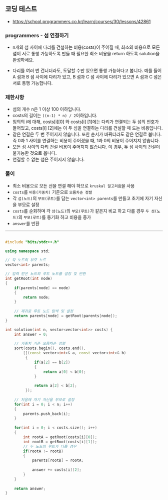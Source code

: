 ## 코딩 테스트
- https://school.programmers.co.kr/learn/courses/30/lessons/42861

### programmers - 섬 연결하기

- n개의 섬 사이에 다리를 건설하는 비용(costs)이 주어질 때, 최소의 비용으로 모든 섬이 서로 통행 가능하도록 만들 때 필요한 최소 비용을 return 하도록 solution을 완성하세요.

- 다리를 여러 번 건너더라도, 도달할 수만 있으면 통행 가능하다고 봅니다. 예를 들어 A 섬과 B 섬 사이에 다리가 있고, B 섬과 C 섬 사이에 다리가 있으면 A 섬과 C 섬은 서로 통행 가능합니다.

### 제한사항
- 섬의 개수 n은 1 이상 100 이하입니다.
- costs의 길이는 `((n-1) * n) / 2`이하입니다.
- 임의의 i에 대해, costs[i][0] 와 costs[i] [1]에는 다리가 연결되는 두 섬의 번호가 들어있고, costs[i] [2]에는 이 두 섬을 연결하는 다리를 건설할 때 드는 비용입니다.
- 같은 연결은 두 번 주어지지 않습니다. 또한 순서가 바뀌더라도 같은 연결로 봅니다. 즉 0과 1 사이를 연결하는 비용이 주어졌을 때, 1과 0의 비용이 주어지지 않습니다.
- 모든 섬 사이의 다리 건설 비용이 주어지지 않습니다. 이 경우, 두 섬 사이의 건설이 불가능한 것으로 봅니다.
- 연결할 수 없는 섬은 주어지지 않습니다.

### 풀이
- 최소 비용으로 모든 선을 연결 해야 하므로 `kruskal 알고리즘`을 사용
- `costs`를 `비용(가중치)` 기준으로 `오름차순 정렬`
- 각 `섬(노드)`의 `부모(루트)`를 담는 `vector<int> parents`를 만들고 초기에 자기 자신을 부모로 설정
- `costs`를 순회하며 각 `섬(노드)`의 `부모(루트)`가 같은지 비교 하고 다를 경우 `두 섬(노드)`의 `부모(루트)`를 동기화 하고 비용을 증가
- `answer`를 반환

---

```c++

#include "bits/stdc++.h"

using namespace std;

// 각 노드의 부모 노드
vector<int> parents;

// 입력 받은 노드의 루트 노드를 설정 및 반환
int getRoot(int node)
{
    if(parents[node] == node)
    {
        return node;
    }
    
    // 재귀로 루트 노드 탐색 및 설정
    return parents[node] = getRoot(parents[node]);
}

int solution(int n, vector<vector<int>> costs) {
    int answer = 0;
    
    // 가중치 기준 오름차순 정렬
    sort(costs.begin(), costs.end(),
        [](const vector<int>& a, const vector<int>& b)
         {
             if(a[2] == b[2])
             {
                 return a[0] < b[0];
             }
             
             return a[2] < b[2];
         });
    
    // 처음에 자기 자신을 부모로 설정
    for(int i = 0; i < n; i++)
    {
        parents.push_back(i);
    }
    
    for(int i = 0; i < costs.size(); i++)
    {
        int rootA = getRoot(costs[i][0]);
        int rootB = getRoot(costs[i][1]);
        // 두 노드의 루트가 다를 경우
        if(rootA != rootB)
        {
            parents[rootB] = rootA;
            
            answer += costs[i][2];
        }
    }
    
    return answer;
}

```
